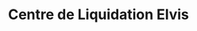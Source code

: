---
title: "Centre de Liquidation Elvis"
url: /montreal/centre-de-liquidation-elvis/
shop: Möbel
---